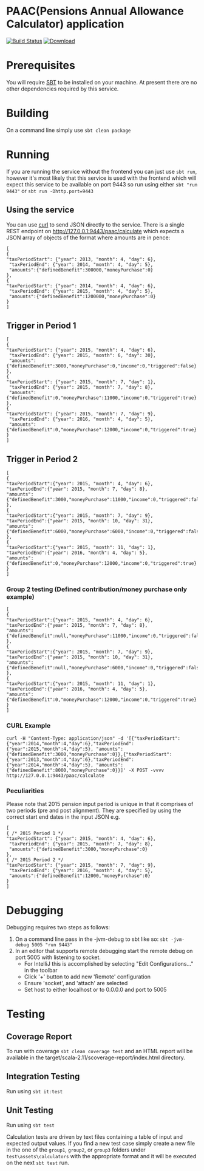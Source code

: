 PAAC(Pensions Annual Allowance Calculator) application
======================================================
[![Build Status](https://travis-ci.org/hmrc/paac.svg)](https://travis-ci.org/hmrc/paac) [ ![Download](https://api.bintray.com/packages/hmrc/releases/paac/images/download.svg) ](https://bintray.com/hmrc/releases/paac/_latestVersion)

# Prerequisites

You will require [SBT](http://www.scala-sbt.org/download.html) to be installed on your machine.
At present there are no other dependencies required by this service.

# Building

On a command line simply use `sbt clean package`

# Running

If you are running the service without the frontend you can just use `sbt run`, however it's most likely that
this service is used with the frontend which will expect this service to be available on port 9443 so run using
either `sbt "run 9443"` or `sbt run -Dhttp.port=9443`

## Using the service

You can use [curl](https://curl.haxx.se) to send JSON directly to the service.
There is a single REST endpoint on http://127.0.0.1:9443/paac/calculate which expects a JSON array of objects
of the format where amounts are in pence:

```
[
{
"taxPeriodStart": {"year": 2013, "month": 4, "day": 6},
 "taxPeriodEnd": {"year": 2014, "month": 4, "day": 5},
 "amounts":{"definedBenefit":300000,"moneyPurchase":0}
},
{
"taxPeriodStart": {"year": 2014, "month": 4, "day": 6},
 "taxPeriodEnd": {"year": 2015, "month": 4, "day": 5},
 "amounts":{"definedBenefit":1200000,"moneyPurchase":0}
}
]
```

## Trigger in Period 1
```
[
{
"taxPeriodStart": {"year": 2015, "month": 4, "day": 6},
 "taxPeriodEnd": {"year": 2015, "month": 6, "day": 30},
 "amounts":{"definedBenefit":3000,"moneyPurchase":0,"income":0,"triggered":false}
},
{
"taxPeriodStart": {"year": 2015, "month": 7, "day": 1},
 "taxPeriodEnd": {"year": 2015, "month": 7, "day": 8},
 "amounts":{"definedBenefit":0,"moneyPurchase":11000,"income":0,"triggered":true}
},
{
"taxPeriodStart": {"year": 2015, "month": 7, "day": 9},
 "taxPeriodEnd": {"year": 2016, "month": 4, "day": 5},
 "amounts":{"definedBenefit":0,"moneyPurchase":12000,"income":0,"triggered":true}
}
]
```

## Trigger in Period 2
```
[
{
"taxPeriodStart":{"year": 2015, "month": 4, "day": 6},
"taxPeriodEnd":{"year": 2015, "month": 7, "day": 8},
"amounts":{"definedBenefit":3000,"moneyPurchase":11000,"income":0,"triggered":false}
},
{
"taxPeriodStart":{"year": 2015, "month": 7, "day": 9},
"taxPeriodEnd":{"year": 2015, "month": 10, "day": 31},
"amounts":{"definedBenefit":6000,"moneyPurchase":6000,"income":0,"triggered":false}
},
{
"taxPeriodStart":{"year": 2015, "month": 11, "day": 1},
"taxPeriodEnd":{"year": 2016, "month": 4, "day": 5},
"amounts":{"definedBenefit":0,"moneyPurchase":12000,"income":0,"triggered":true}
}
]
```

### Group 2 testing (Defined contribution/money purchase only example)
```
[
{
"taxPeriodStart":{"year": 2015, "month": 4, "day": 6},
"taxPeriodEnd":{"year": 2015, "month": 7, "day": 8},
"amounts":{"definedBenefit":null,"moneyPurchase":11000,"income":0,"triggered":false}
},
{
"taxPeriodStart":{"year": 2015, "month": 7, "day": 9},
"taxPeriodEnd":{"year": 2015, "month": 10, "day": 31},
"amounts":{"definedBenefit":null,"moneyPurchase":6000,"income":0,"triggered":false}
},
{
"taxPeriodStart":{"year": 2015, "month": 11, "day": 1},
"taxPeriodEnd":{"year": 2016, "month": 4, "day": 5},
"amounts":{"definedBenefit":0,"moneyPurchase":12000,"income":0,"triggered":true}
}
]
```

### CURL Example

```
curl -H "Content-Type: application/json" -d '[{"taxPeriodStart":{"year":2014,"month":4,"day":6},"taxPeriodEnd":{"year":2015,"month":4,"day":5}, "amounts":{"definedBenefit":3000,"moneyPurchase":0}},{"taxPeriodStart":{"year":2013,"month":4,"day":6},"taxPeriodEnd":{"year":2014,"month":4,"day":5}, "amounts":{"definedBenefit":8000,"moneyPurchase":0}}]' -X POST -vvvv http://127.0.0.1:9443/paac/calculate
```

### Peculiarities

Please note that 2015 pension input period is unique in that it comprises of two periods (pre and post alignment). They are specified by
using the correct start end dates in the input JSON e.g.

```
[
{ /* 2015 Period 1 */
"taxPeriodStart": {"year": 2015, "month": 4, "day": 6},
 "taxPeriodEnd": {"year": 2015, "month": 7, "day": 8},
 "amounts":{"definedBenefit":3000,"moneyPurchase":0}
},
{ /* 2015 Period 2 */
"taxPeriodStart": {"year": 2015, "month": 7, "day": 9},
 "taxPeriodEnd": {"year": 2016, "month": 4, "day": 5},
 "amounts":{"definedBenefit":12000,"moneyPurchase":0}
}
]
```

# Debugging

Debugging requires two steps as follows:

1. On a command line pass in the -jvm-debug <port> to sbt like so: `sbt -jvm-debug 5005 "run 9443"`
2. In an editor that supports remote debugging start the remote debug on port 5005 with listening to socket.
    - For IntelliJ this is accomplished by selecting "Edit Configurations..." in the toolbar
    - Click '+' button to add new 'Remote' configuration
    - Ensure 'socket', and 'attach' are selected
    - Set host to either localhost or to 0.0.0.0 and port to 5005

# Testing

## Coverage Report
To run with coverage `sbt clean coverage test` and an HTML report will be available in the target/scala-2.11/scoverage-report/index.html
directory.

## Integration Testing

Run using `sbt it:test`

## Unit Testing

Run using `sbt test`

Calculation tests are driven by text files containing a table of input and expected output values. If you find a new test case simply create a new file in the one of the `group1`, `group2`, or `group3` folders under `test\assets\calculators` with the appropriate format and it will be executed on the next `sbt test` run.
